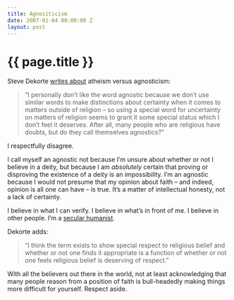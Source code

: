 ```yaml
---
title: Agnositicism
date: 2007-01-04 00:00:00 Z
layout: post
---
```


{{ page.title }}
================

Steve Dekorte [writes about](http://www.dekorte.com/blog/blog.cgi?do=item&#38;id=2403) atheism versus agnosticism:

> “I personally don’t like the word agnostic because we don’t use similar words to make distinctions about certainty when it comes to matters outside of religion – so using a special word for uncertainty on matters of religion seems to grant it some special status which I don’t feel it deserves. After all, many people who are religious have doubts, but do they call themselves agnostics?”

I respectfully disagree.

I call myself an agnostic not because I’m unsure about whether or not I believe in a deity, but because I am *absolutely* certain that proving or disproving the existence of a deity is an impossibility. I’m an agnostic because I would not presume that my opinion about faith – and indeed, opinion is all one can have – is true. It’s a matter of intellectual honesty, not a lack of certainty.

I believe in what I can verify. I believe in what’s in front of me. I believe in other people. I’m a [secular humanist](http://en.wikipedia.org/wiki/Secular_humanism).

Dekorte adds:

> “I think the term exists to show special respect to religious belief and whether or not one finds it appropriate is a function of whether or not one feels religious belief is deserving of respect.”

With all the believers out there in the world, not at least acknowledging that many people reason from a position of faith is bull-headedly making things more difficult for yourself. Respect aside.
